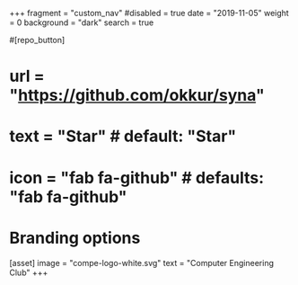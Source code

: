 +++
fragment = "custom_nav"
#disabled = true
date = "2019-11-05"
weight = 0
background = "dark"
search = true 

#[repo_button]
#  url = "https://github.com/okkur/syna"
#  text = "Star" # default: "Star"
#  icon = "fab fa-github" # defaults: "fab fa-github"

# Branding options
[asset]
  image = "compe-logo-white.svg"
  text = "Computer Engineering Club"
+++
